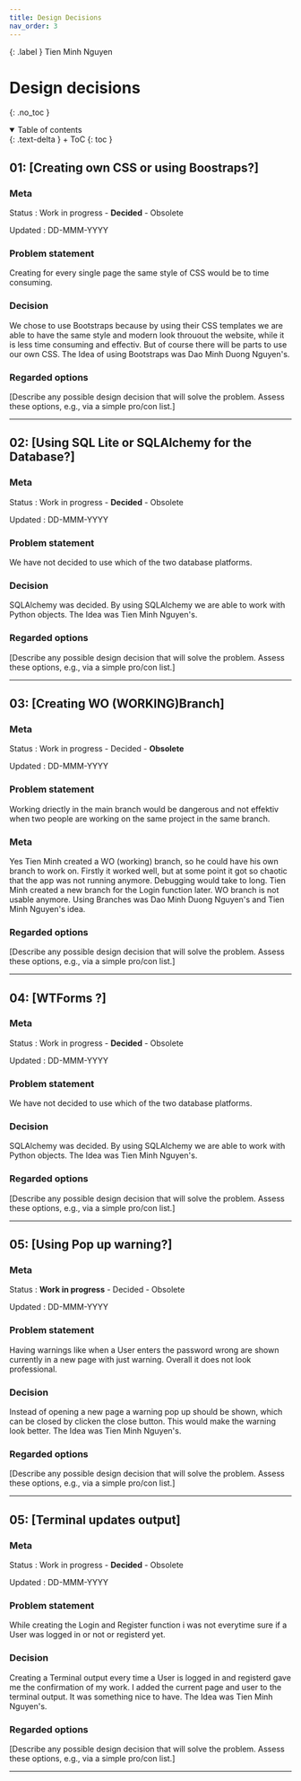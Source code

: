 ```yaml
---
title: Design Decisions
nav_order: 3
---
```


{: .label }
Tien Minh Nguyen

# Design decisions
{: .no_toc }

<details open markdown="block">
{: .text-delta }
<summary>Table of contents</summary>
+ ToC
{: toc }
</details>

## 01: [Creating own CSS or using Boostraps?]

### Meta

Status
: Work in progress - **Decided** - Obsolete

Updated
: DD-MMM-YYYY

### Problem statement

Creating for every single page the same style of CSS would be to time consuming.

### Decision

We chose to use Bootstraps because by using their CSS templates we are able to have the same style and modern look throuout the website, while it is less time consuming and effectiv.
But of course there will be parts to use our own CSS.
The Idea of using Bootstraps was Dao Minh Duong Nguyen's.

### Regarded options

[Describe any possible design decision that will solve the problem. Assess these options, e.g., via a simple pro/con list.]

---

## 02: [Using SQL Lite or SQLAlchemy for the Database?]

### Meta

Status
: Work in progress - **Decided** - Obsolete

Updated
: DD-MMM-YYYY

### Problem statement

We have not decided to use which of the two database platforms.

### Decision

SQLAlchemy was decided. By using SQLAlchemy we are able to work with Python objects.
The Idea was Tien Minh Nguyen's.

### Regarded options

[Describe any possible design decision that will solve the problem. Assess these options, e.g., via a simple pro/con list.]

---

## 03: [Creating WO (WORKING)Branch]

### Meta

Status
: Work in progress - Decided - **Obsolete**

Updated
: DD-MMM-YYYY

### Problem statement

Working driectly in the main branch would be dangerous and not effektiv when two people are working on the same project in the same branch.

### Meta

Yes Tien Minh created a WO (working) branch, so he could have his own branch to work on. Firstly it worked well, but at some point it got so chaotic that the app was not running anymore. Debugging would take to long. Tien Minh created a new branch for the Login function later. WO branch is not usable anymore.
Using Branches was Dao Minh Duong Nguyen's and Tien Minh Nguyen's idea.

### Regarded options

[Describe any possible design decision that will solve the problem. Assess these options, e.g., via a simple pro/con list.]

---

## 04: [WTForms ?]

### Meta

Status
: Work in progress - **Decided** - Obsolete

Updated
: DD-MMM-YYYY

### Problem statement

We have not decided to use which of the two database platforms.

### Decision

SQLAlchemy was decided. By using SQLAlchemy we are able to work with Python objects.
The Idea was Tien Minh Nguyen's.

### Regarded options

[Describe any possible design decision that will solve the problem. Assess these options, e.g., via a simple pro/con list.]

---

## 05: [Using Pop up warning?]

### Meta

Status
: **Work in progress** - Decided - Obsolete

Updated
: DD-MMM-YYYY

### Problem statement

Having warnings like when a User enters the password wrong are shown currently in a new page with just warning. Overall it does not look professional.

### Decision

Instead of opening a new page a warning pop up should be shown, which can be closed by clicken the close button. This would make the warning look better.
The Idea was Tien Minh Nguyen's.

### Regarded options

[Describe any possible design decision that will solve the problem. Assess these options, e.g., via a simple pro/con list.]

---

## 05: [Terminal updates output]

### Meta

Status
: Work in progress - **Decided** - Obsolete

Updated
: DD-MMM-YYYY

### Problem statement

While creating the Login and Register function i was not everytime sure if a User was logged in or not or registerd yet.

### Decision

Creating a Terminal output every time a User is logged in and registerd gave me the confirmation of my work. I added the current page and user to the terminal output. It was something nice to have.
The Idea was Tien Minh Nguyen's.

### Regarded options

[Describe any possible design decision that will solve the problem. Assess these options, e.g., via a simple pro/con list.]

---